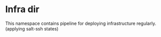 # Infra dir

This namespace contains pipeline for deploying infrastructure regularly. (applying salt-ssh states)
